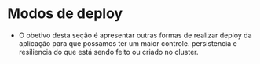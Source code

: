 # Modos de deploy
- O obetivo desta seção é apresentar outras formas de realizar deploy da aplicação para que possamos ter um maior controle. persistencia e resiliencia do que está sendo feito ou criado no cluster.